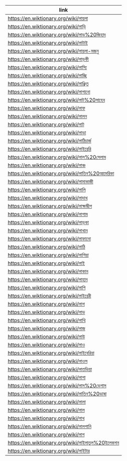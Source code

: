 |link|
|----|
|https://en.wiktionary.org/wiki/লায়লা|
|https://en.wiktionary.org/wiki/লাড়ি|
|https://en.wiktionary.org/wiki/লাভ%20জিহাদ|
|https://en.wiktionary.org/wiki/লাটাই|
|https://en.wiktionary.org/wiki/লায়লা-মজনু|
|https://en.wiktionary.org/wiki/লাড়কী|
|https://en.wiktionary.org/wiki/লাস্যি|
|https://en.wiktionary.org/wiki/লাচ্ছি|
|https://en.wiktionary.org/wiki/লাঞ্ছিত|
|https://en.wiktionary.org/wiki/লাগানো|
|https://en.wiktionary.org/wiki/লাট%20সাহেব|
|https://en.wiktionary.org/wiki/লাফ|
|https://en.wiktionary.org/wiki/লালন|
|https://en.wiktionary.org/wiki/লাট|
|https://en.wiktionary.org/wiki/লাভা|
|https://en.wiktionary.org/wiki/লাঠিচার্জ|
|https://en.wiktionary.org/wiki/লাইব্রেরি|
|https://en.wiktionary.org/wiki/লাল%20সেলাম|
|https://en.wiktionary.org/wiki/লাঞ্চ|
|https://en.wiktionary.org/wiki/লাতিন%20আমেরিকা|
|https://en.wiktionary.org/wiki/লামাকাজী|
|https://en.wiktionary.org/wiki/লালি|
|https://en.wiktionary.org/wiki/লাদাখ|
|https://en.wiktionary.org/wiki/লাক্ষাদ্বীপ|
|https://en.wiktionary.org/wiki/লাগাম|
|https://en.wiktionary.org/wiki/লাড়কা|
|https://en.wiktionary.org/wiki/লাখান|
|https://en.wiktionary.org/wiki/লাফানো|
|https://en.wiktionary.org/wiki/লাঠি|
|https://en.wiktionary.org/wiki/লাগিয়া|
|https://en.wiktionary.org/wiki/লাই|
|https://en.wiktionary.org/wiki/লাকান|
|https://en.wiktionary.org/wiki/লাহান|
|https://en.wiktionary.org/wiki/লাগি|
|https://en.wiktionary.org/wiki/লাইব্রেরী|
|https://en.wiktionary.org/wiki/লাশ|
|https://en.wiktionary.org/wiki/লাভ|
|https://en.wiktionary.org/wiki/লাথি|
|https://en.wiktionary.org/wiki/লাজ|
|https://en.wiktionary.org/wiki/লাউ|
|https://en.wiktionary.org/wiki/লাও|
|https://en.wiktionary.org/wiki/লাইবেরিয়া|
|https://en.wiktionary.org/wiki/লাওস|
|https://en.wiktionary.org/wiki/লাতভিয়া|
|https://en.wiktionary.org/wiki/লাগা|
|https://en.wiktionary.org/wiki/লাস%20ভেগাস|
|https://en.wiktionary.org/wiki/লাতিন%20ভাষা|
|https://en.wiktionary.org/wiki/লালা|
|https://en.wiktionary.org/wiki/লাল|
|https://en.wiktionary.org/wiki/লাখ|
|https://en.wiktionary.org/wiki/লালপানি|
|https://en.wiktionary.org/wiki/লাগ|
|https://en.wiktionary.org/wiki/লাইলাতুল%20ইলেকশন|
|https://en.wiktionary.org/wiki/লাইটার|
